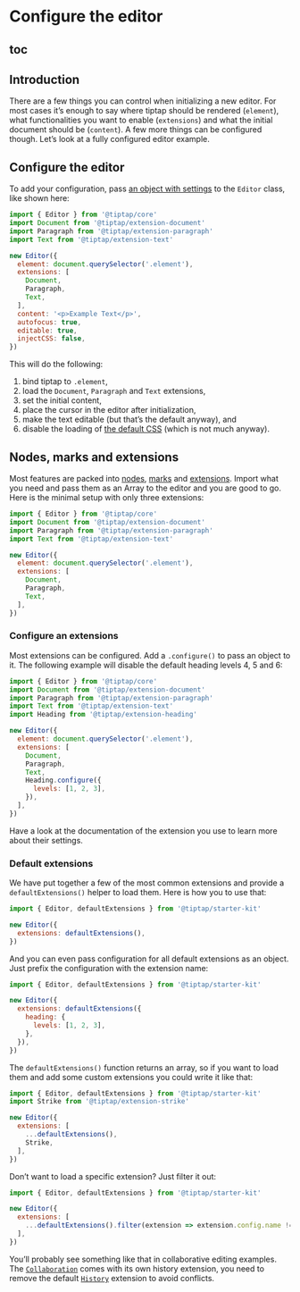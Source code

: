 # Configure the editor

## toc

## Introduction
There are a few things you can control when initializing a new editor. For most cases it’s enough to say where tiptap should be rendered (`element`), what functionalities you want to enable (`extensions`) and what the initial document should be (`content`). A few more things can be configured though. Let’s look at a fully configured editor example.

## Configure the editor
To add your configuration, pass [an object with settings](/api/editor) to the `Editor` class, like shown here:

```js
import { Editor } from '@tiptap/core'
import Document from '@tiptap/extension-document'
import Paragraph from '@tiptap/extension-paragraph'
import Text from '@tiptap/extension-text'

new Editor({
  element: document.querySelector('.element'),
  extensions: [
    Document,
    Paragraph,
    Text,
  ],
  content: '<p>Example Text</p>',
  autofocus: true,
  editable: true,
  injectCSS: false,
})
```

This will do the following:

1. bind tiptap to `.element`,
2. load the `Document`, `Paragraph` and `Text` extensions,
3. set the initial content,
4. place the cursor in the editor after initialization,
5. make the text editable (but that’s the default anyway), and
6. disable the loading of [the default CSS](https://github.com/ueberdosis/tiptap-next/tree/main/packages/core/src/style.ts) (which is not much anyway).

## Nodes, marks and extensions
Most features are packed into [nodes](/api/nodes), [marks](/api/marks) and [extensions](/api/extensions). Import what you need and pass them as an Array to the editor and you are good to go. Here is the minimal setup with only three extensions:

```js
import { Editor } from '@tiptap/core'
import Document from '@tiptap/extension-document'
import Paragraph from '@tiptap/extension-paragraph'
import Text from '@tiptap/extension-text'

new Editor({
  element: document.querySelector('.element'),
  extensions: [
    Document,
    Paragraph,
    Text,
  ],
})
```

### Configure an extensions
Most extensions can be configured. Add a `.configure()` to pass an object to it. The following example will disable the default heading levels 4, 5 and 6:

```js
import { Editor } from '@tiptap/core'
import Document from '@tiptap/extension-document'
import Paragraph from '@tiptap/extension-paragraph'
import Text from '@tiptap/extension-text'
import Heading from '@tiptap/extension-heading'

new Editor({
  element: document.querySelector('.element'),
  extensions: [
    Document,
    Paragraph,
    Text,
    Heading.configure({
      levels: [1, 2, 3],
    }),
  ],
})
```

Have a look at the documentation of the extension you use to learn more about their settings.

### Default extensions
We have put together a few of the most common extensions and provide a `defaultExtensions()` helper to load them. Here is how you to use that:

```js
import { Editor, defaultExtensions } from '@tiptap/starter-kit'

new Editor({
  extensions: defaultExtensions(),
})
```

And you can even pass configuration for all default extensions as an object. Just prefix the configuration with the extension name:

```js
import { Editor, defaultExtensions } from '@tiptap/starter-kit'

new Editor({
  extensions: defaultExtensions({
    heading: {
      levels: [1, 2, 3],
    },
  }),
})
```

The `defaultExtensions()` function returns an array, so if you want to load them and add some custom extensions you could write it like that:

```js
import { Editor, defaultExtensions } from '@tiptap/starter-kit'
import Strike from '@tiptap/extension-strike'

new Editor({
  extensions: [
    ...defaultExtensions(),
    Strike,
  ],
})
```

Don’t want to load a specific extension? Just filter it out:

```js
import { Editor, defaultExtensions } from '@tiptap/starter-kit'

new Editor({
  extensions: [
    ...defaultExtensions().filter(extension => extension.config.name !== 'history'),
  ],
})
```

You’ll probably see something like that in collaborative editing examples. The [`Collaboration`](/api/extensions/collaboration) comes with its own history extension, you need to remove the default [`History`](/api/extensions/history) extension to avoid conflicts.
